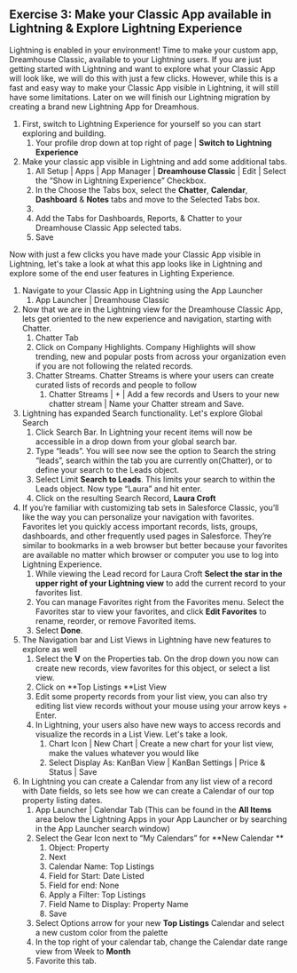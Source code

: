 ## Exercise 3:  Make your Classic App available in Lightning & Explore Lightning Experience


Lightning is enabled in your environment!  Time to make your custom app, Dreamhouse Classic, available to your Lightning users.  If you are just getting started with Lightning and want to explore what your Classic App will look like, we will do this with just a few clicks. However, while this is a fast and easy way to make your Classic App visible in Lightning, it will still have some limitations. Later on we will finish our Lightning migration by creating a brand new Lightning App for Dreamhous. 

1. First, switch to Lightning Experience for yourself so you can start exploring and building.
    1. Your profile drop down at top right of page | **Switch to Lightning Experience**
2. Make your classic app visible in Lightning and add some additional tabs. 
    1. All Setup | Apps | App Manager | **Dreamhouse Classic** | Edit | Select the “Show in Lightning Experience” Checkbox.
    2. In the Choose the Tabs box, select the **Chatter**, **Calendar**, **Dashboard** & **Notes** tabs and move to the Selected Tabs box. 
    3. 
    4. Add the Tabs for Dashboards, Reports, & Chatter to your Dreamhouse Classic App selected tabs. 
    5. Save


Now with just a few clicks you have made your Classic App visible in Lightning, let's take a look at what this app looks like in Lightning and explore some of the end user features in Lighting Experience. 

1. Navigate to your Classic App in Lightning using the App Launcher
    1. App Launcher | Dreamhouse Classic 
2. Now that we are in the Lightning view for the Dreamhouse Classic App, lets get oriented to the new experience and navigation, starting with Chatter. 
    1. Chatter Tab
    2. Click on Company Highlights. Company Highlights will show trending, new and popular posts from across your organization even if you are not following the related records. 
    3. Chatter Streams. Chatter Streams is where your users can create curated lists of records and people to follow
        1. Chatter Streams | + | Add a few records and Users to your new chatter stream | Name your Chatter stream and  Save. 
3. Lightning has expanded Search functionality. Let's explore Global Search 
    1. Click Search Bar. In Lightning your recent items will now be accessible in a drop down from your global search bar. 
    2. Type “leads”.  You will see now see the option to Search the string “leads”, search within the tab you are currently on(Chatter), or to define your search to the Leads object. 
    3. Select Limit **Search to Leads**. This limits your search to within the Leads object. Now type “Laura” and hit enter. 
    4. Click on the resulting Search Record, **Laura Croft**
4. If you’re familiar with customizing tab sets in Salesforce Classic, you’ll like the way you can personalize your   navigation with favorites. Favorites let you quickly access important records, lists, groups, dashboards, and other frequently used pages in Salesforce. They’re similar to bookmarks in a web browser but better because your favorites are available no matter which browser or computer you use to log into Lightning Experience.
    1. While viewing the Lead record for Laura Croft **Select the star in the upper right of your Lightning view** to add the current record to your favorites list.
    2. You can manage Favorites right from the Favorites menu. Select the Favorites star to view your favorites, and click **Edit Favorites** to rename, reorder, or remove Favorited items. 
    3. Select **Done**.
5. The Navigation bar and List Views in Lightning have new features to explore as well
    1. Select the **V** on the Properties tab. On the drop down you now can create new records, view favorites for this object, or select a list view. 
    2. Click on **Top Listings **List View
    3. Edit some property records from your list view, you can also try editing list view records without your mouse using your arrow keys + Enter.
    4. In Lightning, your users also have new ways to access records and visualize the records in a List View. Let's take a look. 
        1. Chart Icon | New Chart | Create a new chart for your list view, make the values whatever you would like
        2. Select Display As: KanBan View | KanBan Settings | Price & Status | Save 
6. In Lightning you can create a Calendar from any list view of a record with  Date fields, so lets see how we can create a Calendar of our top property listing dates. 
    1. App Launcher | Calendar Tab (This can be found in the **All Items** area below the Lightning Apps in your App Launcher or by searching in the App Launcher search window)
    2. Select the Gear Icon next to “My Calendars” for **New Calendar **
        1. Object: Property 
        2. Next 
        3. Calendar Name: Top Listings 
        4. Field for Start: Date Listed
        5. Field for end: None
        6. Apply a Filter: Top Listings
        7. Field Name to Display: Property Name
        8. Save
    3. Select Options arrow for your new **Top Listings** Calendar and select a new custom color from the palette 
    4. In the top right of your calendar tab, change the Calendar date range view from Week to  **Month**
    5. Favorite this tab.
